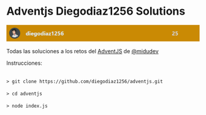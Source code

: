 # Adventjs Diegodiaz1256 Solutions

![](image/adventjs.dev_leaderboard.png)

Todas las soluciones a los retos del [AdventJS](https://adventjs.dev/) de [@midudev](https://github.com/midudev)


<div>
    Instrucciones:
<br>
<br>

    > git clone https://github.com/diegodiaz1256/adventjs.git

    > cd adventjs

    > node index.js
    
</div>